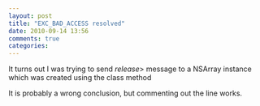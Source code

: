 ```yaml
---
layout: post
title: "EXC_BAD_ACCESS resolved"
date: 2010-09-14 13:56
comments: true
categories: 
---
```


It turns out I was trying to send *release*> message to a NSArray instance which was created using the class method 


It is probably a wrong conclusion, but commenting out the line works.

